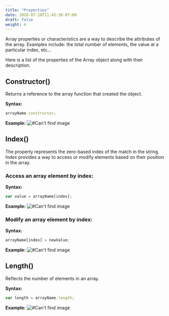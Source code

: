 ```yaml
---
title: "Properties"
date: 2020-07-28T11:45:38-07:00
draft: false
weight: 4
---
```


Array properties or characteristics are a way to describe the attributes of the array. Examples include: the total number of elements, the value at a particular index, etc...

Here is a list of the properties of the Array object along with their description.

## Constructor()

Returns a reference to the array function that created the object.

**Syntax:**
```javascript
arrayName.constructor;
```

**Example:**
![#Can't find image](../../img/constructor.png)

## Index()

The property represents the zero-based index of the match in the string. Index provides a way to access or modify elements based on their position in the array.

### Access an array element by index:

**Syntax:**
```javascript
var value = arrayName[index];
```

**Example:**
![#Can't find image](../../img/indexaccess.png)

### Modify an array element by index:

**Syntax:**
```javascript
arrayName[index] = newValue;
```

**Example:**
![#Can't find image](../../img/indexmodify.png)

## Length() 
Reflects the number of elements in an array.

**Syntax:**
```javascript
var length = arrayName.length;
```

**Example:**
![#Can't find image](../../img/length.png)

